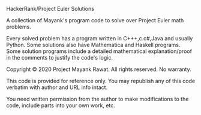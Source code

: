 HackerRank/Project Euler Solutions  

A collection of Mayank's program code to solve over Project Euler math problems.

Every solved problem has a program written in C+++,c.c#,Java and usually Python. Some solutions also have Mathematica and Haskell programs. Some solution programs include a detailed mathematical explanation/proof in the comments to justify the code's logic.

Copyright © 2020 Project Mayank Rawat. All rights reserved. No warranty.

This code is provided for reference only. You may republish any of this code verbatim with author and URL info intact.

You need written permission from the author to make modifications to the code, include parts into your own work, etc.

